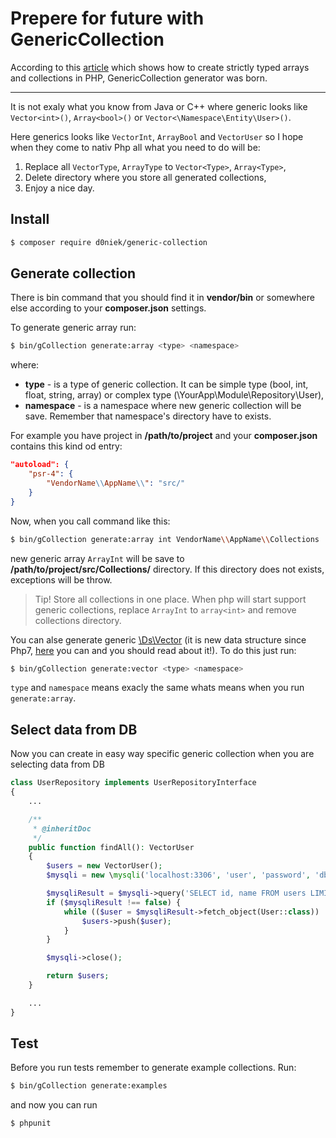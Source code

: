 # Prepere for future with GenericCollection

According to this [article](https://www.sitepoint.com/creating-strictly-typed-arrays-collections-php/)
which shows how to create strictly typed arrays and collections in PHP, GenericCollection generator was born.

---

It is not exaly what you know from Java or C++ where generic looks like
`Vector<int>()`, `Array<bool>()` or `Vector<\Namespace\Entity\User>()`.

Here generics looks like `VectorInt`, `ArrayBool` and `VectorUser`
so I hope when they come to nativ Php all what you need to do will be:
1. Replace all `VectorType`, `ArrayType` to `Vector<Type>`, `Array<Type>`,
2. Delete directory where you store all generated collections,
3. Enjoy a nice day.

## Install

```bash
$ composer require d0niek/generic-collection
```

## Generate collection

There is bin command that you should find it in **vendor/bin**
or somewhere else according to your **composer.json** settings.

To generate generic array run:

```bash
$ bin/gCollection generate:array <type> <namespace>
```
where:
* **type** - is a type of generic collection. It can be simple type (bool, int, float, string, array)
or complex type (\\YourApp\\Module\\Repository\\User),
* **namespace** - is a namespace where new generic collection will be save.
Remember that namespace's directory have to exists.

For example you have project in **/path/to/project** and your **composer.json** contains this kind od entry:
```json
"autoload": {
    "psr-4": {
        "VendorName\\AppName\\": "src/"
    }
}
```
Now, when you call command like this:
```bash
$ bin/gCollection generate:array int VendorName\\AppName\\Collections
```
new generic array `ArrayInt` will be save to **/path/to/project/src/Collections/** directory.
If this directory does not exists, exceptions will be throw.
> Tip! Store all collections in one place. When php will start support generic collections,
replace `ArrayInt` to `array<int>` and remove collections directory.

You can alse generate generic [\\Ds\\Vector](http://php.net/manual/en/class.ds-vector.php)
(it is new data structure since Php7,
    [here](https://medium.com/@rtheunissen/efficient-data-structures-for-php-7-9dda7af674cd)
    you can and you should read about it!). To do this just run:
```bash
$ bin/gCollection generate:vector <type> <namespace>
```
`type` and `namespace` means exacly the same whats means when you run `generate:array`.

## Select data from DB

Now you can create in easy way specific generic collection when you are selecting data from DB
```php
class UserRepository implements UserRepositoryInterface
{
    ...

    /**
     * @inheritDoc
     */
    public function findAll(): VectorUser
    {
        $users = new VectorUser();
        $mysqli = new \mysqli('localhost:3306', 'user', 'password', 'db');

        $mysqliResult = $mysqli->query('SELECT id, name FROM users LIMIT 10');
        if ($mysqliResult !== false) {
            while (($user = $mysqliResult->fetch_object(User::class)) !== null) {
                $users->push($user);
            }
        }

        $mysqli->close();

        return $users;
    }

    ...
}
```

## Test

Before you run tests remember to generate example collections. Run:
```bash
$ bin/gCollection generate:examples
```
and now you can run
```bash
$ phpunit
```
